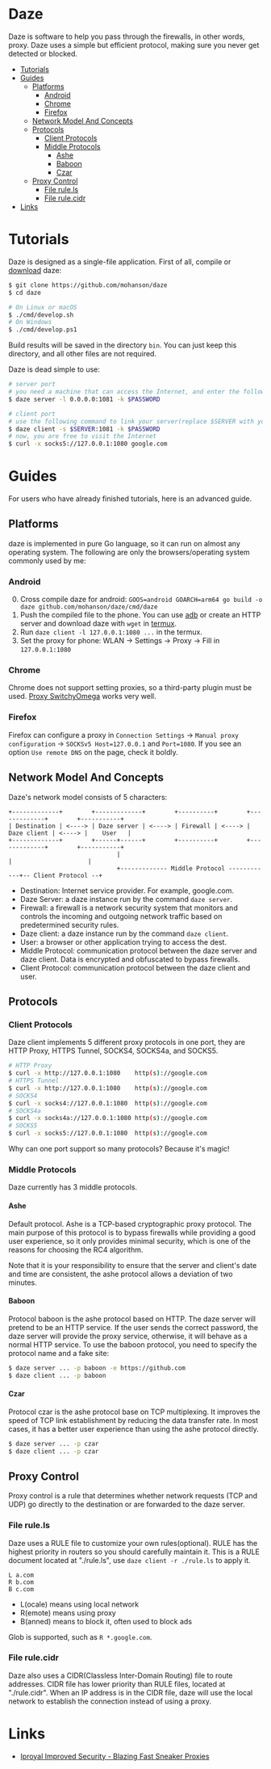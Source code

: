 # Daze

Daze is software to help you pass through the firewalls, in other words, proxy. Daze uses a simple but efficient protocol, making sure you never get detected or blocked.

- [Tutorials](#tutorials)
- [Guides](#guides)
    - [Platforms](#platforms)
        - [Android](#android)
        - [Chrome](#chrome)
        - [Firefox](#firefox)
    - [Network Model And Concepts](#network-model-and-concepts)
    - [Protocols](#protocols)
        - [Client Protocols](#client-protocols)
        - [Middle Protocols](#middle-protocols)
            - [Ashe](#ashe)
            - [Baboon](#baboon)
            - [Czar](#czar)
    - [Proxy Control](#proxy-control)
        - [File rule.ls](#file-rulels)
        - [File rule.cidr](#file-rulecidr)
- [Links](#links)

# Tutorials

Daze is designed as a single-file application. First of all, compile or [download](https://github.com/mohanson/daze/releases) daze:

```sh
$ git clone https://github.com/mohanson/daze
$ cd daze

# On Linux or macOS
$ ./cmd/develop.sh
# On Windows
$ ./cmd/develop.ps1
```

Build results will be saved in the directory `bin`. You can just keep this directory, and all other files are not required.

Daze is dead simple to use:

```sh
# server port
# you need a machine that can access the Internet, and enter the following command:
$ daze server -l 0.0.0.0:1081 -k $PASSWORD

# client port
# use the following command to link your server(replace $SERVER with your server IP):
$ daze client -s $SERVER:1081 -k $PASSWORD
# now, you are free to visit the Internet
$ curl -x socks5://127.0.0.1:1080 google.com
```

# Guides

For users who have already finished tutorials, here is an advanced guide.

## Platforms

daze is implemented in pure Go language, so it can run on almost any operating system. The following are only the browsers/operating system commonly used by me:

### Android

0. Cross compile daze for android: `GOOS=android GOARCH=arm64 go build -o daze github.com/mohanson/daze/cmd/daze`
0. Push the compiled file to the phone. You can use [adb](https://developer.android.com/studio/command-line/adb) or create an HTTP server and download daze with `wget` in [termux](https://play.google.com/store/apps/details?id=com.termux&hl=en).
0. Run `daze client -l 127.0.0.1:1080 ...` in the termux.
0. Set the proxy for phone: WLAN -> Settings -> Proxy -> Fill in `127.0.0.1:1080`

### Chrome

Chrome does not support setting proxies, so a third-party plugin must be used. [Proxy SwitchyOmega](https://chrome.google.com/webstore/detail/proxy-switchyomega/padekgcemlokbadohgkifijomclgjgif?hl=en) works very well.

### Firefox

Firefox can configure a proxy in `Connection Settings` -> `Manual proxy configuration` -> `SOCKSv5 Host=127.0.0.1` and `Port=1080`. If you see an option `Use remote DNS` on the page, check it boldly.

## Network Model And Concepts

Daze's network model consists of 5 characters:

```text
+-------------+        +-------------+        +----------+        +-------------+        +-----------+
| Destination | <----> | Daze server | <----> | Firewall | <----> | Daze client | <----> |    User   |
+-------------+        +------+------+        +----------+        +-------------+        +-----------+
                              |                                          |                     |
                              +------------- Middle Protocol ------------+-- Client Protocol --+
```

- Destination: Internet service provider. For example, google.com.
- Daze Server: a daze instance run by the command `daze server`.
- Firewall: a firewall is a network security system that monitors and controls the incoming and outgoing network traffic based on predetermined security rules.
- Daze client: a daze instance run by the command `daze client`.
- User: a browser or other application trying to access the dest.
- Middle Protocol: communication protocol between the daze server and daze client. Data is encrypted and obfuscated to bypass firewalls.
- Client Protocol: communication protocol between the daze client and user.

## Protocols

### Client Protocols

Daze client implements 5 different proxy protocols in one port, they are HTTP Proxy, HTTPS Tunnel, SOCKS4, SOCKS4a, and SOCKS5.

```sh
# HTTP Proxy
$ curl -x http://127.0.0.1:1080    http(s)://google.com
# HTTPS Tunnel
$ curl -x http://127.0.0.1:1080    http(s)://google.com
# SOCKS4
$ curl -x socks4://127.0.0.1:1080  http(s)://google.com
# SOCKS4a
$ curl -x socks4a://127.0.0.1:1080 http(s)://google.com
# SOCKS5
$ curl -x socks5://127.0.0.1:1080  http(s)://google.com
```

Why can one port support so many protocols? Because it's magic!

### Middle Protocols

Daze currently has 3 middle protocols.

#### Ashe

Default protocol. Ashe is a TCP-based cryptographic proxy protocol. The main purpose of this protocol is to bypass firewalls while providing a good user experience, so it only provides minimal security, which is one of the reasons for choosing the RC4 algorithm.

Note that it is your responsibility to ensure that the server and client's date and time are consistent, the ashe protocol allows a deviation of two minutes.

#### Baboon

Protocol baboon is the ashe protocol based on HTTP. The daze server will pretend to be an HTTP service. If the user sends the correct password, the daze server will provide the proxy service, otherwise, it will behave as a normal HTTP service. To use the baboon protocol, you need to specify the protocol name and a fake site:

```sh
$ daze server ... -p baboon -e https://github.com
$ daze client ... -p baboon
```

#### Czar

Protocol czar is the ashe protocol base on TCP multiplexing. It improves the speed of TCP link establishment by reducing the data transfer rate. In most cases, it has a better user experience than using the ashe protocol directly.

```sh
$ daze server ... -p czar
$ daze client ... -p czar
```

## Proxy Control

Proxy control is a rule that determines whether network requests (TCP and UDP) go directly to the destination or are forwarded to the daze server.

### File rule.ls

Daze uses a RULE file to customize your own rules(optional). RULE has the highest priority in routers so you should carefully maintain it. This is a RULE document located at "./rule.ls", use `daze client -r ./rule.ls` to apply it.

```
L a.com
R b.com
B c.com
```

- L(ocale) means using local network
- R(emote) means using proxy
- B(anned) means to block it, often used to block ads

Glob is supported, such as `R *.google.com`.

### File rule.cidr

Daze also uses a CIDR(Classless Inter-Domain Routing) file to route addresses. CIDR file has lower priority than RULE files, located at "./rule.cidr". When an IP address is in the CIDR file, daze will use the local network to establish the connection instead of using a proxy.

# Links

- [Iproyal Improved Security - Blazing Fast Sneaker Proxies](https://iproyal.cn?r=147480)
